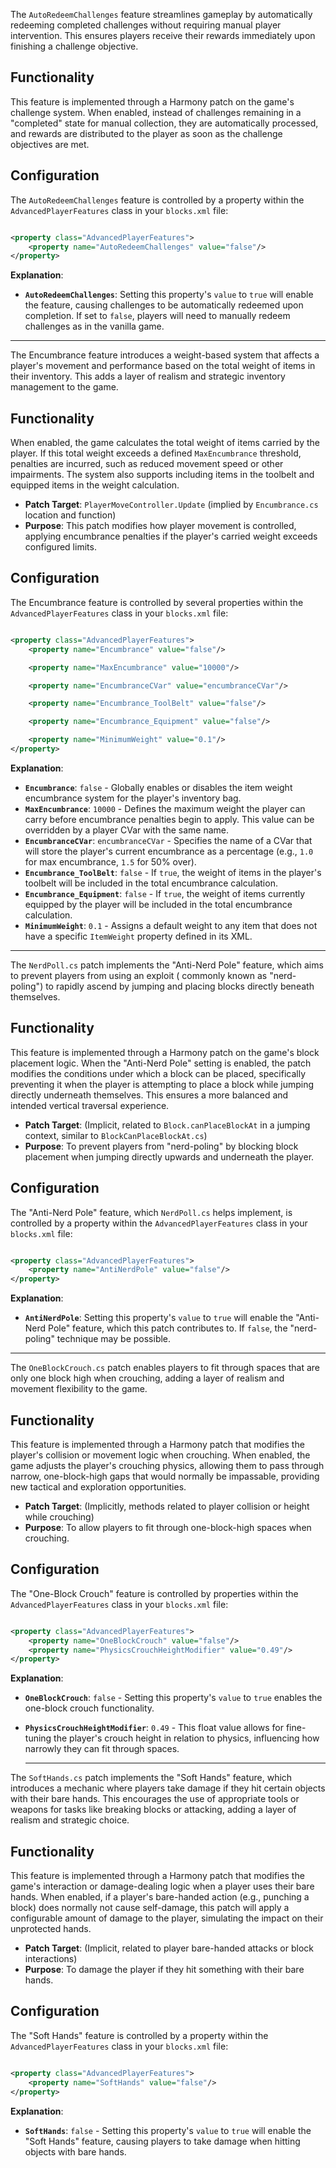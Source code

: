 The `AutoRedeemChallenges` feature streamlines gameplay by automatically redeeming completed challenges without
requiring manual player intervention. This ensures players receive their rewards immediately upon finishing a challenge
objective.

## Functionality

This feature is implemented through a Harmony patch on the game's challenge system. When enabled, instead of challenges
remaining in a "completed" state for manual collection, they are automatically processed, and rewards are distributed to
the player as soon as the challenge objectives are met.

## Configuration

The `AutoRedeemChallenges` feature is controlled by a property within the `AdvancedPlayerFeatures` class in your
`blocks.xml` file:

```xml

<property class="AdvancedPlayerFeatures">
    <property name="AutoRedeemChallenges" value="false"/>
</property>
```

**Explanation**:

* **`AutoRedeemChallenges`**: Setting this property's `value` to `true` will enable the feature, causing challenges to
  be automatically redeemed upon completion. If set to `false`, players will need to manually redeem challenges as in
  the vanilla game.

---

The Encumbrance feature introduces a weight-based system that affects a player's movement and performance based on the
total weight of items in their inventory. This adds a layer of realism and strategic inventory management to the game.

## Functionality

When enabled, the game calculates the total weight of items carried by the player. If this total weight exceeds a
defined `MaxEncumbrance` threshold, penalties are incurred, such as reduced movement speed or other impairments. The
system also supports including items in the toolbelt and equipped items in the weight calculation.

* **Patch Target**: `PlayerMoveController.Update` (implied by `Encumbrance.cs` location and function)
* **Purpose**: This patch modifies how player movement is controlled, applying encumbrance penalties if the player's
  carried weight exceeds configured limits.

## Configuration

The Encumbrance feature is controlled by several properties within the `AdvancedPlayerFeatures` class in your
`blocks.xml` file:

```xml

<property class="AdvancedPlayerFeatures">
    <property name="Encumbrance" value="false"/>

    <property name="MaxEncumbrance" value="10000"/>

    <property name="EncumbranceCVar" value="encumbranceCVar"/>

    <property name="Encumbrance_ToolBelt" value="false"/>

    <property name="Encumbrance_Equipment" value="false"/>

    <property name="MinimumWeight" value="0.1"/>
</property>
```

**Explanation**:

* **`Encumbrance`**: `false` - Globally enables or disables the item weight encumbrance system for the player's
  inventory bag.
* **`MaxEncumbrance`**: `10000` - Defines the maximum weight the player can carry before encumbrance penalties begin to
  apply. This value can be overridden by a player CVar with the same name.
* **`EncumbranceCVar`**: `encumbranceCVar` - Specifies the name of a CVar that will store the player's current
  encumbrance as a percentage (e.g., `1.0` for max encumbrance, `1.5` for 50% over).
* **`Encumbrance_ToolBelt`**: `false` - If `true`, the weight of items in the player's toolbelt will be included in the
  total encumbrance calculation.
* **`Encumbrance_Equipment`**: `false` - If `true`, the weight of items currently equipped by the player will be
  included in the total encumbrance calculation.
* **`MinimumWeight`**: `0.1` - Assigns a default weight to any item that does not have a specific `ItemWeight` property
  defined in its XML.

---

The `NerdPoll.cs` patch implements the "Anti-Nerd Pole" feature, which aims to prevent players from using an exploit (
commonly known as "nerd-poling") to rapidly ascend by jumping and placing blocks directly beneath themselves.

## Functionality

This feature is implemented through a Harmony patch on the game's block placement logic. When the "Anti-Nerd Pole"
setting is enabled, the patch modifies the conditions under which a block can be placed, specifically preventing it when
the player is attempting to place a block while jumping directly underneath themselves. This ensures a more balanced and
intended vertical traversal experience.

* **Patch Target**: (Implicit, related to `Block.canPlaceBlockAt` in a jumping context, similar to
  `BlockCanPlaceBlockAt.cs`)
* **Purpose**: To prevent players from "nerd-poling" by blocking block placement when jumping directly upwards and
  underneath the player.

## Configuration

The "Anti-Nerd Pole" feature, which `NerdPoll.cs` helps implement, is controlled by a property within the
`AdvancedPlayerFeatures` class in your `blocks.xml` file:

```xml

<property class="AdvancedPlayerFeatures">
    <property name="AntiNerdPole" value="false"/>
</property>
```

**Explanation**:

* **`AntiNerdPole`**: Setting this property's `value` to `true` will enable the "Anti-Nerd Pole" feature, which this
  patch contributes to. If `false`, the "nerd-poling" technique may be possible.

---

The `OneBlockCrouch.cs` patch enables players to fit through spaces that are only one block high when crouching, adding
a layer of realism and movement flexibility to the game.

## Functionality

This feature is implemented through a Harmony patch that modifies the player's collision or movement logic when
crouching. When enabled, the game adjusts the player's crouching physics, allowing them to pass through narrow,
one-block-high gaps that would normally be impassable, providing new tactical and exploration opportunities.

* **Patch Target**: (Implicitly, methods related to player collision or height while crouching)
* **Purpose**: To allow players to fit through one-block-high spaces when crouching.

## Configuration

The "One-Block Crouch" feature is controlled by properties within the `AdvancedPlayerFeatures` class in your
`blocks.xml` file:

```xml

<property class="AdvancedPlayerFeatures">
    <property name="OneBlockCrouch" value="false"/>
    <property name="PhysicsCrouchHeightModifier" value="0.49"/>
</property>
```

**Explanation**:

* **`OneBlockCrouch`**: `false` - Setting this property's `value` to `true` enables the one-block crouch functionality.
* **`PhysicsCrouchHeightModifier`**: `0.49` - This float value allows for fine-tuning the player's crouch height in
  relation to physics, influencing how narrowly they can fit through spaces.

  ---

The `SoftHands.cs` patch implements the "Soft Hands" feature, which introduces a mechanic where players take damage if
they hit certain objects with their bare hands. This encourages the use of appropriate tools or weapons for tasks like
breaking blocks or attacking, adding a layer of realism and strategic choice.

## Functionality

This feature is implemented through a Harmony patch that modifies the game's interaction or damage-dealing logic when a
player uses their bare hands. When enabled, if a player's bare-handed action (e.g., punching a block) does normally not
cause self-damage, this patch will apply a configurable amount of damage to the player, simulating the impact on their
unprotected hands.

* **Patch Target**: (Implicit, related to player bare-handed attacks or block interactions)
* **Purpose**: To damage the player if they hit something with their bare hands.

## Configuration

The "Soft Hands" feature is controlled by a property within the `AdvancedPlayerFeatures` class in your `blocks.xml`
file:

```xml

<property class="AdvancedPlayerFeatures">
    <property name="SoftHands" value="false"/>
</property>
```

**Explanation**:

* **`SoftHands`**: `false` - Setting this property's `value` to `true` will enable the "Soft Hands" feature, causing
  players to take damage when hitting objects with bare hands.
